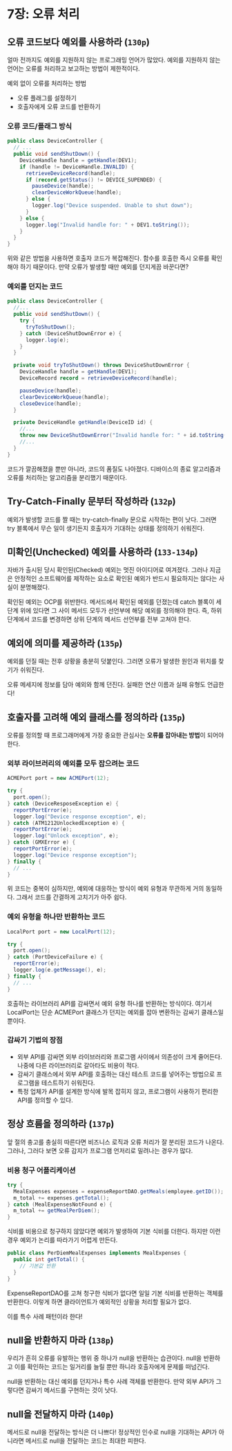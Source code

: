 # 7장: 오류 처리

## 오류 코드보다 예외를 사용하라 (`130p`)
얼마 전까지도 예외를 지원하지 않는 프로그래밍 언어가 많았다. 예외를 지원하지 않는 언어는 오류를 처리하고 보고하는 방법이 제한적이다.

예외 없이 오류를 처리하는 방법
  * 오류 플래그를 설정하기
  * 호출자에게 오류 코드를 반환하기

### 오류 코드/플래그 방식
```java
public class DeviceController {
  // ...
  public void sendShutDown() {
    DeviceHandle handle = getHandle(DEV1);
    if (handle != DeviceHandle.INVALID) {
      retrieveDeviceRecord(handle);
      if (record.getStatus() != DEVICE_SUPENDED) {
        pauseDevice(handle);
        clearDeviceWorkQueue(handle);
      } else {
        logger.log("Device suspended. Unable to shut down");
      }
    } else {
      logger.log("Invalid handle for: " + DEV1.toString());
    }
  }
}
```
위와 같은 방법을 사용하면 호출자 코드가 복잡해진다. 함수를 호출한 즉시 오류를 확인해야 하기 때문이다. 만약 오류가 발생할 때만 예외를 던지게끔 바꾼다면?

### 예외를 던지는 코드
```java
public class DeviceController {
  //...
  public void sendShutDown() {
    try {
      tryToShutDown();
    } catch (DeviceShutDownError e) {
      logger.log(e);
    }
  }

  private void tryToShutDown() throws DeviceShutDownError {
    DeviceHandle handle = getHandle(DEV1);
    DeviceRecord record = retrieveDeviceRecord(handle);

    pauseDevice(handle);
    clearDeviceWorkQueue(handle);
    closeDevice(handle);
  }

  private DeviceHandle getHandle(DeviceID id) {
    //...
    throw new DeviceShutDownError("Invalid handle for: " + id.toString());
    //...
  }
}
```

코드가 깔끔해졌을 뿐만 아니라, 코드의 품질도 나아졌다. 디바이스의 종료 알고리즘과 오류를 처리하는 알고리즘을 분리했기 때문이다.

## Try-Catch-Finally 문부터 작성하라 (`132p`)

예외가 발생할 코드를 짤 때는 try-catch-finally 문으로 시작하는 편이 낫다. 그러면 try 블록에서 무슨 일이 생기든지 호출자가 기대하는 상태를 정의하기 쉬워진다.

## 미확인(Unchecked) 예외를 사용하라 (`133-134p`)

자바가 출시된 당시 확인된(Checked) 예외는 멋진 아이디어로 여겨졌다. 그러나 지금은 안정적인 소프트웨어를 제작하는 요소로 확인된 예외가 반드시 필요하지는 않다는 사실이 분명해졌다.

확인된 예외는 OCP를 위반한다. 메서드에서 확인된 예외를 던졌는데 catch 블록이 세 단계 위에 있다면 그 사이 메서드 모두가 선언부에 해당 예외를 정의해야 한다. 즉, 하위 단계에서 코드를 변경하면 상위 단계의 메서드 선언부를 전부 고쳐야 한다.

## 예외에 의미를 제공하라 (`135p`)

예외를 던질 때는 전후 상황을 충분히 덧붙인다. 그러면 오류가 발생한 원인과 위치를 찾기가 쉬워진다.

오류 메세지에 정보를 담아 예외와 함께 던진다. 실패한 연산 이름과 실패 유형도 언급한다!

## 호출자를 고려해 예외 클래스를 정의하라 (`135p`)

오류를 정의할 때 프로그래머에게 가장 중요한 관심사는 **오류를 잡아내는 방법**이 되어야 한다.

### 외부 라이브러리의 예외를 모두 잡으려는 코드

```java
ACMEPort port = new ACMEPort(12);

try {
  port.open();
} catch (DeviceResposeException e) {
  reportPortError(e);
  logger.log("Device response exception", e);
} catch (ATM1212UnlockedException e) {
  reportPortError(e);
  logger.log("Unlock exception", e);
} catch (GMXError e) {
  reportPortError(e);
  logger.log("Device response exception");
} finally {
  // ...
}
```

위 코드는 중복이 심하지만, 예외에 대응하는 방식이 예외 유형과 무관하게 거의 동일하다. 그래서 코드를 간결하게 고치기가 아주 쉽다.

### 예외 유형을 하나만 반환하는 코드

```java
LocalPort port = new LocalPort(12);

try {
  port.open();
} catch (PortDeviceFailure e) {
  reportError(e);
  logger.log(e.getMessage(), e);
} finally {
  // ...
}
```

호출하는 라이브러리 API를 감싸면서 예외 유형 하나를 반환하는 방식이다. 여기서 LocalPort는 단순 ACMEPort 클래스가 던지는 예외를 잡아 변환하는 감싸기 클래스일 뿐이다.

### 감싸기 기법의 장점
* 외부 API를 감싸면 외부 라이브러리와 프로그램 사이에서 의존성이 크게 줄어든다. 나중에 다른 라이브러리로 갈아타도 비용이 적다.
* 감싸기 클래스에서 외부 API를 호출하는 대신 테스트 코드를 넣어주는 방법으로 프로그램을 테스트하기 쉬워진다.
* 특정 업체가 API를 설계한 방식에 발목 잡히지 않고, 프로그램이 사용하기 편리한 API를 정의할 수 있다.

## 정상 흐름을 정의하라 (`137p`)
앞 절의 충고를 충실히 따른다면 비즈니스 로직과 오류 처리가 잘 분리된 코드가 나온다. 그러나, 그러다 보면 오류 감지가 프로그램 언저리로 밀려나는 경우가 많다.

### 비용 청구 어플리케이션
```java
try {
  MealExpenses expenses = expenseReportDAO.getMeals(employee.getID());
  m_total += expenses.getTotal();
} catch (MealExpensesNotFound e) {
  m_total += getMealPerDiem();
}
```

식비를 비용으로 청구하지 않았다면 예외가 발생하여 기본 식비를 더한다. 하지만 이런 경우 예외가 논리를 따라가기 어렵게 만든다.

```java
public class PerDiemMealExpenses implements MealExpenses {
  public int getTotal() {
    // 기본값 반환
  }
}
```

ExpenseReportDAO를 고쳐 청구한 식비가 없다면 일일 기본 식비를 반환하는 객체를 반환한다. 이렇게 하면 클라이언트가 예외적인 상황을 처리할 필요가 없다.

이를 특수 사례 패턴이라 한다!

## null을 반환하지 마라 (`138p`)
우리가 흔히 오류를 유발하는 행위 중 하나가 null을 반환하는 습관이다. null을 반환하고 이를 확인하는 코드는 일거리를 늘릴 뿐만 하니라 호출자에게 문제를 떠넘긴다.

null을 반환하는 대신 예외를 던지거나 특수 사례 객체를 반환한다. 만약 외부 API가 그렇다면 감싸기 메서드를 구현하는 것이 낫다.

## null을 전달하지 마라 (`140p`)
메서드로 null을 전달하는 방식은 더 나쁘다! 정상적인 인수로 null을 기대하는 API가 아니라면 메서드로 null을 전달하는 코드는 최대한 피한다.